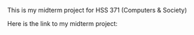 This is my midterm project for HSS 371 (Computers & Society)

Here is the link to my midterm project: 
